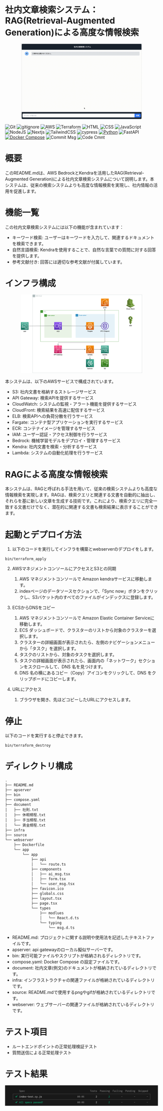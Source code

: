 # 社内文章検索システム：RAG(Retrieval-Augmented Generation)による高度な情報検索

<p align="center">
  <img src="source/movie.gif" alt="animated" width="400">
</p>

![Git](https://img.shields.io/badge/GIT-E44C30?logo=git&logoColor=white)
![gitignore](https://img.shields.io/badge/gitignore%20io-204ECF?logo=gitignoredotio&logoColor=white)
![AWS](https://img.shields.io/badge/AWS-%23FF9900.svg?logo=amazon-aws&logoColor=white)
![Terraform](https://img.shields.io/badge/terraform-%235835CC.svg?logo=terraform&logoColor=white)
![HTML](https://img.shields.io/badge/HTML5-E34F26?logo=html5&logoColor=white)
![CSS](https://img.shields.io/badge/CSS3-1572B6?logo=css3&logoColor=white)
![JavaScript](https://img.shields.io/badge/JavaScript-323330?logo=javascript&logoColor=F7DF1E)
![NodeJS](https://img.shields.io/badge/node.js-6DA55F?logo=node.js&logoColor=white)
![Nextjs](https://img.shields.io/badge/Next-14.2.3-blue.svg?logo=nuxtdotjs&logoColor=#00DC82)
![TailwindCSS](https://img.shields.io/badge/tailwindcss-%2338B2AC.svg?logo=tailwind-css&logoColor=white)
![cypress](https://img.shields.io/badge/-cypress-%23E5E5E5?logo=cypress&logoColor=058a5e)
[![Python](https://img.shields.io/badge/Python-3.12-blue.svg?logo=python&logoColor=blue)](https://www.python.org/)
![FastAPI](https://img.shields.io/badge/FastAPI-0.68-blue.svg?logo=fastapi)
[![Docker Compose](https://img.shields.io/badge/Docker%20Compose-v3-blue.svg)](https://docs.docker.com/compose/)
![Commit Msg](https://img.shields.io/badge/Commit%20message-Eg-brightgreen.svg)
![Code Cmnt](https://img.shields.io/badge/code%20comment-Ja-brightgreen.svg)

# 概要

このREADME.mdは、AWS BedrockとKendraを活用したRAG(Retrieval-Augmented Generation)による社内文章検索システムについて説明します。本システムは、従来の検索システムよりも高度な情報検索を実現し、社内情報の活用を促進します。

# 機能一覧
この社内文章検索システムには以下の機能が含まれています：

+ キーワード検索: ユーザーはキーワードを入力して、関連するドキュメントを検索できます。
+ 自然言語検索: Kendraを使用することで、自然な言葉での質問に対する回答を提供します。
+ 参考文献付き: 回答には適切な参考文献が付属しています。

# インフラ構成

<p align="center">
  <img src="source/aws.png" alt="animated" width="400">
</p>

本システムは、以下のAWSサービスで構成されています。

+ S3: 社内文書を格納するストレージサービス
+ API Gateway: 検索APIを提供するサービス
+ CloudWatch: システムの監視・アラート機能を提供するサービス
+ CloudFront: 検索結果を高速に配信するサービス
+ ELB: 検索APIへの負荷分散を行うサービス
+ Fargate: コンテナ型アプリケーションを実行するサービス
+ ECR: コンテナイメージを管理するサービス
+ IAM: ユーザー認証・アクセス制御を行うサービス
+ Bedrock: 機械学習モデルをデプロイ・管理するサービス
+ Kendra: 社内文書を検索・分析するサービス
+ Lambda: システムの自動化処理を行うサービス

# RAGによる高度な情報検索

本システムは、RAGと呼ばれる手法を用いて、従来の検索システムよりも高度な情報検索を実現します。RAGは、検索クエリと関連する文書を自動的に抽出し、それらを基に新しい文章を生成する技術です。これにより、検索クエリに完全一致する文書だけでなく、潜在的に関連する文書も検索結果に表示することができます。


# 起動とデプロイ方法
1. 以下のコードを実行してインフラを構築とwebserverのデプロイをします。
```
bin/terraform_apply
```

2. AWSマネジメントコンソールにアクセスとS3との同期
    1. AWS マネジメントコンソールで Amazon kendraサービスに移動します。
    2. indexページのデータソースセクションで、「Sync now」ボタンをクリックし、S3バケット内のすべてのファイルがインデックスに登録します。

3. ECSからDNSをコピー
    1. AWS マネジメントコンソールで Amazon Elastic Container Serviceに移動します。
    2. ECS ダッシュボードで、クラスターのリストから対象のクラスターを選択します。
    3. クラスターの詳細画面が表示されたら、左側のナビゲーションメニューから「タスク」を選択します。
    4. タスクのリストから、対象のタスクを選択します。
    5. タスクの詳細画面が表示されたら、画面内の「ネットワーク」セクションをスクロールして、DNS 名を見つけます。
    6. DNS 名の横にあるコピー（Copy）アイコンをクリックして、DNS をクリップボードにコピーします。

4. URLにアクセス
    1. ブラウザを開き、先ほどコピーしたURLにアクセスします。

# 停止
以下のコードを実行すると停止できます。
```
bin/terraform_destroy
```

# ディレクトリ構成

```
.
├── README.md
├── apserver
├── bin
├── compose.yaml
├── document
│   ├── 社則.txt
│   ├── 休暇規程.txt
│   ├── 手当規程.txt
│   └── 賃金規程.txt
├── infra
├── source
└── webserver
    ├── Dockerfile
    └── app
        └── app
            ├── api
            │   └── route.ts
            ├── components
            │   ├── ai_msg.tsx
            │   ├── form.tsx
            │   └── user_msg.tsx
            ├── favicon.ico
            ├── globals.css
            ├── layout.tsx
            ├── page.tsx
            └── types
                ├── modlues
                │   └── React.d.ts
                └── typing
                    └── msg.d.ts
```

+ README.md: プロジェクトに関する説明や使用法を記述したテキストファイルです。
+ apserver: api gatewayのローカル擬似サーバーです。
+ bin: 実行可能ファイルやスクリプトが格納されるディレクトリです。
+ compose.yaml: Docker Compose の設定ファイルです。
+ document: 社内文章(例文)のドキュメントが格納されているディレクトリです。
+ infra: インフラストラクチャの関連ファイルが格納されているディレクトリです。
+ source: README.mdで使用するpngやgifが格納されているディレクトリです。
+ webserver: ウェブサーバーの関連ファイルが格納されているディレクトリです。


# テスト項目
+ ルートエンドポイントの正常処理検証テスト
+ 質問送信による正常処理テスト

# テスト結果

<p align="center">
  <img src="source/test_result.png" alt="animated">
</p>


